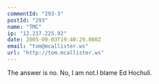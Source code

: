 ```yaml
---
commentId: "293-3"
postId: "293"
name: "TMC"
ip: "12.217.225.92"
date: 2005-09-03T19:40:29.000Z
email: "tom@mcallister.ws"
url: "http://tom.mcallister.ws"
---
```

<p>The answer is no. No, I am not.I blame Ed Hochuli.</p>